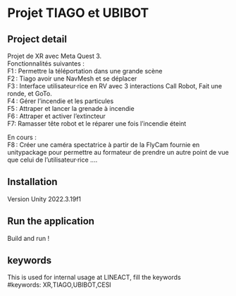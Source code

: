 # Projet TIAGO et UBIBOT

## Project detail 
Projet de XR avec Meta Quest 3. \
Fonctionnalités suivantes :  \
F1 : Permettre la téléportation dans une grande scène  \
F2 : Tiago avoir une NavMesh et se déplacer \
F3 : Interface utilisateur·rice en RV avec 3 interactions Call Robot, Fait une ronde, et GoTo. \
F4 : Gérer l’incendie et les particules \
F5 : Attraper et lancer la grenade à incendie \
F6 : Attraper et activer l’extincteur \
F7: Ramasser tête robot et le réparer une fois l’incendie éteint 

En cours : \
F8 : Créer une caméra spectatrice à partir de la FlyCam fournie en unitypackage pour permettre au formateur de prendre un autre point de vue que celui de l’utilisateur·rice  .... 

## Installation 
Version Unity 2022.3.19f1 

## Run the application 
Build and run ! 

## keywords 
This is used for internal usage at LINEACT, fill the keywords \
#keywords: XR,TIAGO,UBIBOT,CESI 
